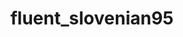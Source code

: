 ---
# layout: collaborator
title: fluent_slovenian95
expiry_date: 2030-11-22 00:00:00 +0000
description: Best teacher for office environment
spoken_language:
  - english
teaching_language:
  - slovenian
image: /assets/images/collaborator_fluent_slovenian.jpg
tags:
  - B1
  - quizes
---